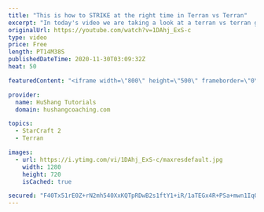 ```yaml
---
title: "This is how to STRIKE at the right time in Terran vs Terran"
excerpt: "In today's video we are taking a look at a terran vs terran game I played that showcases some patience and how I like to calculate when it's the correct time to attack!  Coaching -------------------------------------------------------------------------- Website: https://www.hushangcoaching.com  Interested"
originalUrl: https://youtube.com/watch?v=1DAhj_ExS-c
type: video
price: Free
length: PT14M38S
publishedDateTime: 2020-11-30T03:09:32Z
heat: 50

featuredContent: "<iframe width=\"800\" height=\"500\" frameborder=\"0\" src=\"https://www.youtube.com/embed/1DAhj_ExS-c\" allow=\"accelerometer; autoplay; encrypted-media; gyroscope; picture-in-picture\" allowfullscreen></iframe>"

provider:
  name: HuShang Tutorials
  domain: hushangcoaching.com

topics:
  - StarCraft 2
  - Terran

images:
  - url: https://i.ytimg.com/vi/1DAhj_ExS-c/maxresdefault.jpg
    width: 1280
    height: 720
    isCached: true

secured: "F40Tx51rE0Z+rN2mh540XxKQTpRDwB2s1ftY1+iR/1aTEGx4R+PSa+mwn1IqOisSKT24T7vExEWi/FDTetCKEOiN+lHV+XnsBFILPpEI71JvU1RPhdp8sEDCB4U29dUkcHynGDRdOCeAnRLdcG67X9zFfVEGaf41JbiXjWbfK7QNqSN36CiW+QH5UFKa5hgeYkXoLrnlCzWaBXMhiNUTSZYv3vGSfjqSo6687OixKPvZPsdwkE2nWVFh42IxqpdWdCH67mXuA7gLmkHsSqY38mtw7pOvlC4Dc0ry3s3vNqmSfmXchesKPicKyQLd4wN4QKRA3Q+1XUZlm4/GwS7HogQ6iQW1X4mTqxYOGG+R3Rw/FEvKxFqQxFqrS0GdmwGsCvTc5UfaiJ2uo52nH6n2kVojfLE07l9rTdOVnHjb5Uc=;btXzfuXh6YP23AJuq4jNdQ=="
---
```


